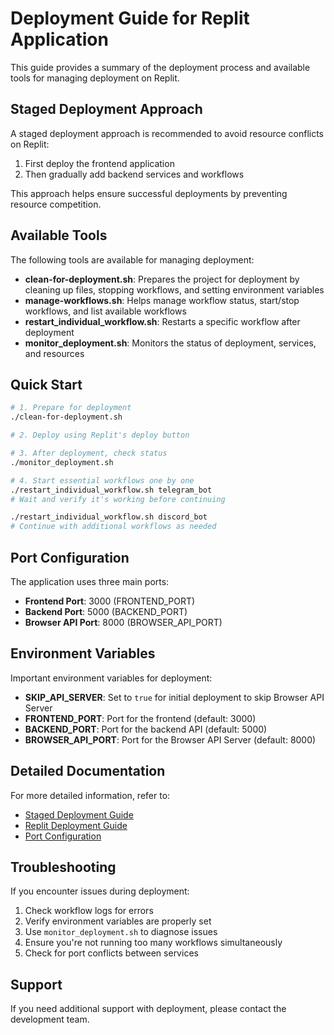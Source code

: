 # Deployment Guide for Replit Application

This guide provides a summary of the deployment process and available tools for managing deployment on Replit.

## Staged Deployment Approach

A staged deployment approach is recommended to avoid resource conflicts on Replit:

1. First deploy the frontend application
2. Then gradually add backend services and workflows

This approach helps ensure successful deployments by preventing resource competition.

## Available Tools

The following tools are available for managing deployment:

- **clean-for-deployment.sh**: Prepares the project for deployment by cleaning up files, stopping workflows, and setting environment variables
- **manage-workflows.sh**: Helps manage workflow status, start/stop workflows, and list available workflows
- **restart_individual_workflow.sh**: Restarts a specific workflow after deployment
- **monitor_deployment.sh**: Monitors the status of deployment, services, and resources

## Quick Start

```bash
# 1. Prepare for deployment
./clean-for-deployment.sh

# 2. Deploy using Replit's deploy button

# 3. After deployment, check status
./monitor_deployment.sh

# 4. Start essential workflows one by one
./restart_individual_workflow.sh telegram_bot
# Wait and verify it's working before continuing

./restart_individual_workflow.sh discord_bot
# Continue with additional workflows as needed
```

## Port Configuration

The application uses three main ports:

- **Frontend Port**: 3000 (FRONTEND_PORT)
- **Backend Port**: 5000 (BACKEND_PORT)
- **Browser API Port**: 8000 (BROWSER_API_PORT)

## Environment Variables

Important environment variables for deployment:

- **SKIP_API_SERVER**: Set to `true` for initial deployment to skip Browser API Server
- **FRONTEND_PORT**: Port for the frontend (default: 3000)
- **BACKEND_PORT**: Port for the backend API (default: 5000)
- **BROWSER_API_PORT**: Port for the Browser API Server (default: 8000)

## Detailed Documentation

For more detailed information, refer to:

- [Staged Deployment Guide](STAGED_DEPLOYMENT_GUIDE.md)
- [Replit Deployment Guide](REPLIT_DEPLOYMENT_GUIDE.md)
- [Port Configuration](PORT_CONFIGURATION.md)

## Troubleshooting

If you encounter issues during deployment:

1. Check workflow logs for errors
2. Verify environment variables are properly set
3. Use `monitor_deployment.sh` to diagnose issues
4. Ensure you're not running too many workflows simultaneously
5. Check for port conflicts between services

## Support

If you need additional support with deployment, please contact the development team.